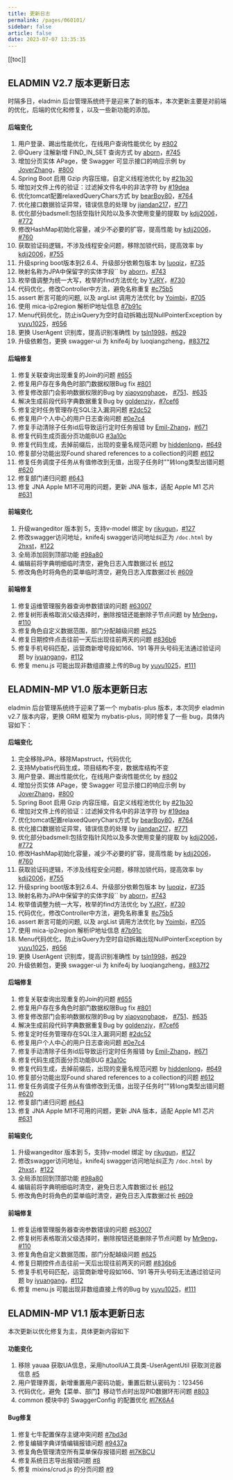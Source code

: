 ```yaml
---
title: 更新日志
permalink: /pages/060101/
sidebar: false
article: false
date: 2023-07-07 13:35:35
---
```

[[toc]]

## ELADMIN V2.7 版本更新日志

时隔多日，eladmin 后台管理系统终于是迎来了新的版本，本次更新主要是对前端的优化，后端的优化和修复，以及一些新功能的添加。

#### 后端变化

1. 用户登录、踢出性能优化，在线用户查询性能优化 by [#802](https://github.com/elunez/eladmin/issues/802)
2. @Query 注解新增 FIND_IN_SET 查询方式 by [aborn](https://github.com/aborn)，[#745](https://github.com/elunez/eladmin/pull/745)
3. 增加分页实体 APage，使 Swagger 可显示接口的响应示例 by [JoverZhang](https://github.com/JoverZhang)，[#800](https://github.com/elunez/eladmin/pull/800)
4. Spring Boot 启用 Gzip 内容压缩，自定义线程池优化 by [#21b30](https://github.com/elunez/eladmin/commit/21b30b1bb856f7021f280ad741ed49a5dd91ca1e)
5. 增加对文件上传的验证：过滤掉文件名中的非法字符 by [#19dea](https://github.com/elunez/eladmin/commit/19dea052371d4b3fe90650fa3f49d7bf0cff31a8)
6. 优化tomcat配置relaxedQueryChars方式 by [bearBoy80](https://github.com/bearBoy80)，[#764](https://github.com/elunez/eladmin/pull/764)
7. 优化接口数据验证异常，错误信息的处理 by [jiandan217](https://github.com/jiandan217)，[#771](https://github.com/elunez/eladmin/pull/771)
8. 优化部分badsmell:包括空指针风险以及多次使用变量的提取 by [kdjj2006](https://github.com/kdjj2006)，[#772](https://github.com/elunez/eladmin/pull/772)
9. 修改HashMap初始化容量，减少不必要的扩容，提高性能 by [kdjj2006](https://github.com/kdjj2006)，[#760](https://github.com/elunez/eladmin/pull/760)
10. 获取验证码逻辑，不涉及线程安全问题，移除加锁代码，提高效率 by [kdjj2006](https://github.com/kdjj2006)，[#755](https://github.com/elunez/eladmin/pull/755)
11. 升级spring boot版本到2.6.4、升级部分依赖包版本 by [luoqiz](https://github.com/luoqiz)，[#735](https://github.com/elunez/eladmin/pull/735)
12. 映射名称为JPA中保留字的实体字段`` by [aborn](https://github.com/aborn)，[#743](https://github.com/elunez/eladmin/pull/743)
13. 枚举值调整为统一大写，枚举的find方法优化 by [YJRY](https://github.com/YJRY)，[#730](https://github.com/elunez/eladmin/pull/730)
14. 代码优化，修改Controller中方法，避免名称重复 [#c75b5](https://github.com/elunez/eladmin/commit/c75b52e15bd1f7e3c989ed79ab6520d0ecbacb8c)
15. assert 断言可能的问题, 以及 argList 调用方法优化 by [Yoimbi](https://github.com/chong-chonga)，[#705](https://github.com/elunez/eladmin/pull/705)
16. 使用 mica-ip2region 解析IP地址信息 [#7b91c](https://github.com/elunez/eladmin/commit/7b91c4405c4de9f680521d0e2db31521bddff852)
17. Menu代码优化，防止isQuery为空时自动拆箱出现NullPointerException by [yuyu1025](https://github.com/yuyu1025)，[#656](https://github.com/elunez/eladmin/pull/656)
18. 更换 UserAgent 识别库，提高识别准确性 by [tsln1998](https://github.com/tsln1998)，[#629](https://github.com/elunez/eladmin/issues/629)
19. 升级依赖包，更换 swagger-ui 为 knife4j by luoqiangzheng，[#837f2](https://github.com/elunez/eladmin/commit/837f23080b0cb1d2f055229e040b355fab53e3e5)

#### 后端修复

1. 修复关联查询出现重复的Join的问题 [#655](https://github.com/elunez/eladmin/issues/655)
2. 修复用户存在多角色时部门数据权限Bug fix  [#801](https://github.com/elunez/eladmin/issues/801)
3. 修复修改部门会影响数据权限的Bug by [xiaoyonghaoe](https://github.com/xiaoyonghaoe)， [#751](https://github.com/elunez/eladmin/pull/751)、[#635](https://github.com/elunez/eladmin/issues/635)
4. 解决生成前段代码字典数据重复Bug by [goldenzjy](https://github.com/goldenzjy)，[#7cef6](https://github.com/elunez/eladmin/commit/7cef6f8bf289f89e4e9dd2e52046085266c05727)
5. 修复定时任务管理存在SQL注入漏洞问题  [#2dc52](https://github.com/elunez/eladmin/commit/2dc528a103a1601511579e3b1b756a7aaa29665b)
6. 修复用户个人中心的用户日志查询问题  [#0e7c4](https://github.com/elunez/eladmin/commit/0e7c4fcbff403829e22a4b7e52f41bdb4ddbf207)
7. 修复手动清除子任务id后导致运行定时任务报错 by [Emil-Zhang](https://github.com/Emil-Zhang)，[#671](https://github.com/elunez/eladmin/pull/671)
8. 修复代码生成页面分页功能BUG [#3a10c](https://github.com/elunez/eladmin/commit/3a10c1166280c5e733318735c28916d6ba2a9d1c)
9. 修复代码生成，去掉前缀后，出现的变量名规范问题 by [hiddenlong](https://github.com/hiddenlong)，[#649](https://github.com/elunez/eladmin/issues/649)
10. 修复部分功能出现Found shared references to a collection的问题 [#612](https://github.com/elunez/eladmin/issues/612)
11. 修复任务调度子任务从有值修改到无值，出现子任务时""转long类型出错问题 [#620](https://github.com/elunez/eladmin/issues/620)
12. 修复部门递归问题 [#643](https://github.com/elunez/eladmin/issues/643)
13. 修复 JNA Apple M1不可用的问题，更新 JNA 版本，适配 Apple M1 芯片 [#631](https://github.com/elunez/eladmin/pull/631)

#### 前端变化

1. 升级wangeditor 版本到 5，支持v-model 绑定 by [rikugun](https://github.com/rikugun)，[#127](https://github.com/elunez/eladmin-web/pull/127)
2. 修改swagger访问地址，knife4j swagger访问地址纠正为 `/doc.html` by [2hxst](https://github.com/2hxst)，[#122](https://github.com/elunez/eladmin-web/pull/122)
3. 全局添加回到顶部功能 [#98a80](https://github.com/elunez/eladmin-web/commit/98a8001a245a780b5802f22c727e165d51a94c23)
4. 编辑前将字典明细临时清空，避免日志入库数据过长 [#612](https://github.com/elunez/eladmin/issues/612)
5. 修改角色时将角色的菜单临时清空，避免日志入库数据过长 [#609](https://github.com/elunez/eladmin/issues/609)

#### 前端修复

1. 修复运维管理服务器查询参数错误的问题 [#63007](https://github.com/elunez/eladmin-web/commit/63007a02147970ed04a4c15b58f91d30efa311b6)
2. 修复树形表格取消父级选择时，删除按钮还能删除子节点问题 by [Mr9eng](https://github.com/Mr9eng)，[#110](https://github.com/elunez/eladmin-web/pull/110)
3. 修复角色自定义数据范围，部门分配越级问题 [#625](https://github.com/elunez/eladmin/issues/625)
4. 修复日期控件点击往前一天后出现往前两天的问题 [#836b6](https://github.com/elunez/eladmin-web/commit/836b65dd6accbbbfd302d7f08a3f5047138070da)
5. 修复手机号码匹配，运营商新增号段如166、191 等开头号码无法通过验证问题  by [iyuangang](https://github.com/iyuangang)，[#112](https://github.com/elunez/eladmin-web/pull/112)
6. 修复 menu.js 可能出现非数组直接上传的Bug by [yuyu1025](https://github.com/yuyu1025)，[#111](https://github.com/elunez/eladmin-web/pull/111)

## ELADMIN-MP V1.0 版本更新日志
eladmin 后台管理系统终于迎来了第一个 mybatis-plus 版本，本次同步 eladmin v2.7 版本内容，更换 ORM 框架为 mybatis-plus，同时修复了一些 bug，具体内容如下：

#### 后端变化

1. 完全移除JPA，移除Mapstruct，代码优化
2. 支持Mybatis代码生成，项目结构不变，数据库结构不变
3. 用户登录、踢出性能优化，在线用户查询性能优化 by [#802](https://github.com/elunez/eladmin/issues/802)
4. 增加分页实体 APage，使 Swagger 可显示接口的响应示例 by [JoverZhang](https://github.com/JoverZhang)，[#800](https://github.com/elunez/eladmin/pull/800)
5. Spring Boot 启用 Gzip 内容压缩，自定义线程池优化 by [#21b30](https://github.com/elunez/eladmin/commit/21b30b1bb856f7021f280ad741ed49a5dd91ca1e)
6. 增加对文件上传的验证：过滤掉文件名中的非法字符 by [#19dea](https://github.com/elunez/eladmin/commit/19dea052371d4b3fe90650fa3f49d7bf0cff31a8)
7. 优化tomcat配置relaxedQueryChars方式 by [bearBoy80](https://github.com/bearBoy80)，[#764](https://github.com/elunez/eladmin/pull/764)
8. 优化接口数据验证异常，错误信息的处理 by [jiandan217](https://github.com/jiandan217)，[#771](https://github.com/elunez/eladmin/pull/771)
9. 优化部分badsmell:包括空指针风险以及多次使用变量的提取 by [kdjj2006](https://github.com/kdjj2006)，[#772](https://github.com/elunez/eladmin/pull/772)
10. 修改HashMap初始化容量，减少不必要的扩容，提高性能 by [kdjj2006](https://github.com/kdjj2006)，[#760](https://github.com/elunez/eladmin/pull/760)
11. 获取验证码逻辑，不涉及线程安全问题，移除加锁代码，提高效率 by [kdjj2006](https://github.com/kdjj2006)，[#755](https://github.com/elunez/eladmin/pull/755)
12. 升级spring boot版本到2.6.4、升级部分依赖包版本 by [luoqiz](https://github.com/luoqiz)，[#735](https://github.com/elunez/eladmin/pull/735)
13. 映射名称为JPA中保留字的实体字段`` by [aborn](https://github.com/aborn)，[#743](https://github.com/elunez/eladmin/pull/743)
14. 枚举值调整为统一大写，枚举的find方法优化 by [YJRY](https://github.com/YJRY)，[#730](https://github.com/elunez/eladmin/pull/730)
15. 代码优化，修改Controller中方法，避免名称重复 [#c75b5](https://github.com/elunez/eladmin/commit/c75b52e15bd1f7e3c989ed79ab6520d0ecbacb8c)
16. assert 断言可能的问题, 以及 argList 调用方法优化 by [Yoimbi](https://github.com/chong-chonga)，[#705](https://github.com/elunez/eladmin/pull/705)
17. 使用 mica-ip2region 解析IP地址信息 [#7b91c](https://github.com/elunez/eladmin/commit/7b91c4405c4de9f680521d0e2db31521bddff852)
18. Menu代码优化，防止isQuery为空时自动拆箱出现NullPointerException by [yuyu1025](https://github.com/yuyu1025)，[#656](https://github.com/elunez/eladmin/pull/656)
19. 更换 UserAgent 识别库，提高识别准确性 by [tsln1998](https://github.com/tsln1998)，[#629](https://github.com/elunez/eladmin/issues/629)
20. 升级依赖包，更换 swagger-ui 为 knife4j by luoqiangzheng，[#837f2](https://github.com/elunez/eladmin/commit/837f23080b0cb1d2f055229e040b355fab53e3e5)

#### 后端修复

1. 修复关联查询出现重复的Join的问题 [#655](https://github.com/elunez/eladmin/issues/655)
2. 修复用户存在多角色时部门数据权限Bug fix  [#801](https://github.com/elunez/eladmin/issues/801)
3. 修复修改部门会影响数据权限的Bug by [xiaoyonghaoe](https://github.com/xiaoyonghaoe)， [#751](https://github.com/elunez/eladmin/pull/751)、[#635](https://github.com/elunez/eladmin/issues/635)
4. 解决生成前段代码字典数据重复Bug by [goldenzjy](https://github.com/goldenzjy)，[#7cef6](https://github.com/elunez/eladmin/commit/7cef6f8bf289f89e4e9dd2e52046085266c05727)
5. 修复定时任务管理存在SQL注入漏洞问题  [#2dc52](https://github.com/elunez/eladmin/commit/2dc528a103a1601511579e3b1b756a7aaa29665b)
6. 修复用户个人中心的用户日志查询问题  [#0e7c4](https://github.com/elunez/eladmin/commit/0e7c4fcbff403829e22a4b7e52f41bdb4ddbf207)
7. 修复手动清除子任务id后导致运行定时任务报错 by [Emil-Zhang](https://github.com/Emil-Zhang)，[#671](https://github.com/elunez/eladmin/pull/671)
8. 修复代码生成页面分页功能BUG [#3a10c](https://github.com/elunez/eladmin/commit/3a10c1166280c5e733318735c28916d6ba2a9d1c)
9. 修复代码生成，去掉前缀后，出现的变量名规范问题 by [hiddenlong](https://github.com/hiddenlong)，[#649](https://github.com/elunez/eladmin/issues/649)
10. 修复部分功能出现Found shared references to a collection的问题 [#612](https://github.com/elunez/eladmin/issues/612)
11. 修复任务调度子任务从有值修改到无值，出现子任务时""转long类型出错问题 [#620](https://github.com/elunez/eladmin/issues/620)
12. 修复部门递归问题 [#643](https://github.com/elunez/eladmin/issues/643)
13. 修复 JNA Apple M1不可用的问题，更新 JNA 版本，适配 Apple M1 芯片 [#631](https://github.com/elunez/eladmin/pull/631)

#### 前端变化

1. 升级wangeditor 版本到 5，支持v-model 绑定 by [rikugun](https://github.com/rikugun)，[#127](https://github.com/elunez/eladmin-web/pull/127)
2. 修改swagger访问地址，knife4j swagger访问地址纠正为 `/doc.html` by [2hxst](https://github.com/2hxst)，[#122](https://github.com/elunez/eladmin-web/pull/122)
3. 全局添加回到顶部功能 [#98a80](https://github.com/elunez/eladmin-web/commit/98a8001a245a780b5802f22c727e165d51a94c23)
4. 编辑前将字典明细临时清空，避免日志入库数据过长 [#612](https://github.com/elunez/eladmin/issues/612)
5. 修改角色时将角色的菜单临时清空，避免日志入库数据过长 [#609](https://github.com/elunez/eladmin/issues/609)

#### 前端修复

1. 修复运维管理服务器查询参数错误的问题 [#63007](https://github.com/elunez/eladmin-web/commit/63007a02147970ed04a4c15b58f91d30efa311b6)
2. 修复树形表格取消父级选择时，删除按钮还能删除子节点问题 by [Mr9eng](https://github.com/Mr9eng)，[#110](https://github.com/elunez/eladmin-web/pull/110)
3. 修复角色自定义数据范围，部门分配越级问题 [#625](https://github.com/elunez/eladmin/issues/625)
4. 修复日期控件点击往前一天后出现往前两天的问题 [#836b6](https://github.com/elunez/eladmin-web/commit/836b65dd6accbbbfd302d7f08a3f5047138070da)
5. 修复手机号码匹配，运营商新增号段如166、191 等开头号码无法通过验证问题  by [iyuangang](https://github.com/iyuangang)，[#112](https://github.com/elunez/eladmin-web/pull/112)
6. 修复 menu.js 可能出现非数组直接上传的Bug by [yuyu1025](https://github.com/yuyu1025)，[#111](https://github.com/elunez/eladmin-web/pull/111)

## ELADMIN-MP V1.1 版本更新日志

本次更新以优化修复为主，具体更新内容如下

#### 功能变化
1. 移除 yauaa 获取UA信息，采用hutoolUA工具类-UserAgentUtil 获取浏览器信息 [#5](https://github.com/elunez/eladmin-mp/issues/5)
2. 用户管理界面，新增重置用户密码功能，重置后默认密码为：123456
3. 代码优化，避免【菜单、部门】移动节点时出现PID数据环形问题 [#803](https://github.com/elunez/eladmin/issues/803)
4. common 模块中的 SwaggerConfig 的配置优化 [#I7K6A4](https://gitee.com/elunez/eladmin-mp/issues/I7K6A4)

#### Bug修复

1. 修复七牛配置保存主键冲突问题 [#7bd3d](https://github.com/elunez/eladmin-mp/commit/7bd3d774b5ea86f1d33462f7efb17808b5fe6dbb)
2. 修复编辑字典详情编辑报错问题 [#9437a](https://github.com/elunez/eladmin-mp/commit/9437a9e18622d81a9efd39b4ab45c40d44622c84)
3. 修复角色管理清空所有菜单保存报错问题 [#I7KBCU](https://gitee.com/elunez/eladmin-mp/issues/I7KBCU)
4. 修复系统日志导出报错问题 [#8](https://github.com/elunez/eladmin-mp/issues/8)
5. 修复 mixins/crud.js 的分页问题 [#9](https://github.com/elunez/eladmin-mp/issues/9)

<Vssue :title="$title" />
